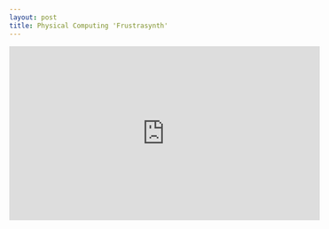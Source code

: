 ```yaml
---
layout: post
title: Physical Computing 'Frustrasynth'
---
```


<iframe width="560" height="315" src="https://www.youtube.com/embed/EkXwVWLqlQs" frameborder="0" allowfullscreen></iframe>
